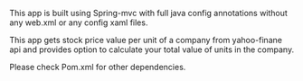 This app is built using Spring-mvc with full java config annotations without any web.xml or any config xaml files.

This app gets stock price value per unit of a company from yahoo-finane api and provides option to calculate your total value of units in the company.

Please check Pom.xml for other dependencies.
